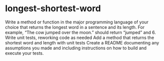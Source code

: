 # longest-shortest-word
  Write a method or function in the major programming language of your choice that returns the longest word in a sentence and its length. For example, “The cow jumped over the moon.” should return “jumped” and 6. Write unit tests, reworking code as needed Add a method that returns the shortest word and length with unit tests Create a README documenting any assumptions you made and including instructions on how to build and execute your tests.  
